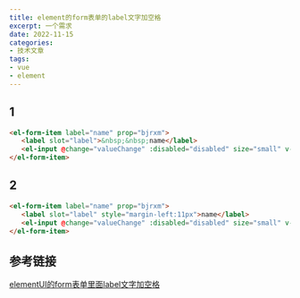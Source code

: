 ```yaml
---
title: element的form表单的label文字加空格
excerpt: 一个需求
date: 2022-11-15
categories:
- 技术文章
tags:
- vue
- element
---
```


## 1
```html
<el-form-item label="name" prop="bjrxm">
   <label slot="label">&nbsp;&nbsp;name</label>
   <el-input @change="valueChange" :disabled="disabled" size="small" v-model.trim="form.name" />
</el-form-item>
```

## 2
```html
<el-form-item label="name" prop="bjrxm">
   <label slot="label" style="margin-left:11px">name</label>
   <el-input @change="valueChange" :disabled="disabled" size="small" v-model.trim="form.name" />
</el-form-item>
```

## 参考链接
[elementUI的form表单里面label文字加空格](https://www.jianshu.com/p/d8e03f8fc17c)
